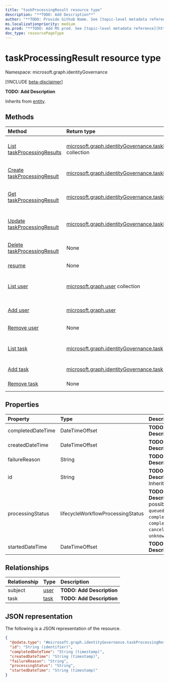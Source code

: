 ```yaml
---
title: "taskProcessingResult resource type"
description: "**TODO: Add Description**"
author: "**TODO: Provide Github Name. See [topic-level metadata reference](https://aka.ms/msgo?pagePath=API/Document/Guidelines/Metadata)**"
ms.localizationpriority: medium
ms.prod: "**TODO: Add MS prod. See [topic-level metadata reference](https://aka.ms/msgo?pagePath=API/Document/Guidelines/Metadata)**"
doc_type: resourcePageType
---
```


# taskProcessingResult resource type

Namespace: microsoft.graph.identityGovernance

[!INCLUDE [beta-disclaimer](../../includes/beta-disclaimer.md)]

**TODO: Add Description**


Inherits from [entity](../resources/entity.md).

## Methods
|Method|Return type|Description|
|:---|:---|:---|
|[List taskProcessingResults](../api/identitygovernance-userprocessingresult-list-taskprocessingresults.md)|[microsoft.graph.identityGovernance.taskProcessingResult](../resources/identitygovernance-taskprocessingresult.md) collection|Get a list of the [taskProcessingResult](../resources/identitygovernance-taskprocessingresult.md) objects and their properties.|
|[Create taskProcessingResult](../api/identitygovernance-userprocessingresult-post-taskprocessingresults.md)|[microsoft.graph.identityGovernance.taskProcessingResult](../resources/identitygovernance-taskprocessingresult.md)|Create a new [taskProcessingResult](../resources/identitygovernance-taskprocessingresult.md) object.|
|[Get taskProcessingResult](../api/identitygovernance-taskprocessingresult-get.md)|[microsoft.graph.identityGovernance.taskProcessingResult](../resources/identitygovernance-taskprocessingresult.md)|Read the properties and relationships of a [taskProcessingResult](../resources/identitygovernance-taskprocessingresult.md) object.|
|[Update taskProcessingResult](../api/identitygovernance-taskprocessingresult-update.md)|[microsoft.graph.identityGovernance.taskProcessingResult](../resources/identitygovernance-taskprocessingresult.md)|Update the properties of a [taskProcessingResult](../resources/identitygovernance-taskprocessingresult.md) object.|
|[Delete taskProcessingResult](../api/identitygovernance-userprocessingresult-delete-taskprocessingresults.md)|None|Deletes a [taskProcessingResult](../resources/identitygovernance-taskprocessingresult.md) object.|
|[resume](../api/identitygovernance-taskprocessingresult-resume.md)|None|**TODO: Add Description**|
|[List user](../api/invitation-list-inviteduser.md)|[microsoft.graph.user](../resources/user.md) collection|Get the user resources from the subject navigation property.|
|[Add user](../api/identitygovernance-taskprocessingresult-post-subject.md)|[microsoft.graph.user](../resources/user.md)|Add subject by posting to the subject collection.|
|[Remove user](../api/identitygovernance-taskprocessingresult-delete-subject.md)|None|Remove a [user](../resources/user.md) object.|
|[List task](../api/identitygovernance-taskprocessingresult-list-task.md)|[microsoft.graph.identityGovernance.task](../resources/identitygovernance-task.md) collection|Get the task resources from the task navigation property.|
|[Add task](../api/identitygovernance-taskprocessingresult-post-task.md)|[microsoft.graph.identityGovernance.task](../resources/identitygovernance-task.md)|Add task by posting to the task collection.|
|[Remove task](../api/identitygovernance-taskprocessingresult-delete-task.md)|None|Remove a [task](../resources/identitygovernance-task.md) object.|

## Properties
|Property|Type|Description|
|:---|:---|:---|
|completedDateTime|DateTimeOffset|**TODO: Add Description**|
|createdDateTime|DateTimeOffset|**TODO: Add Description**|
|failureReason|String|**TODO: Add Description**|
|id|String|**TODO: Add Description** Inherited from [entity](../resources/entity.md).|
|processingStatus|lifecycleWorkflowProcessingStatus|**TODO: Add Description**.The possible values are: `queued`, `inProgress`, `completed`, `completedWithErrors`, `canceled`, `failed`, `unknownFutureValue`.|
|startedDateTime|DateTimeOffset|**TODO: Add Description**|

## Relationships
|Relationship|Type|Description|
|:---|:---|:---|
|subject|[user](../resources/user.md)|**TODO: Add Description**|
|task|[task](../resources/identitygovernance-task.md)|**TODO: Add Description**|

## JSON representation
The following is a JSON representation of the resource.
<!-- {
  "blockType": "resource",
  "keyProperty": "id",
  "@odata.type": "microsoft.graph.identityGovernance.taskProcessingResult",
  "baseType": "microsoft.graph.entity",
  "openType": false
}
-->
``` json
{
  "@odata.type": "#microsoft.graph.identityGovernance.taskProcessingResult",
  "id": "String (identifier)",
  "completedDateTime": "String (timestamp)",
  "createdDateTime": "String (timestamp)",
  "failureReason": "String",
  "processingStatus": "String",
  "startedDateTime": "String (timestamp)"
}
```


